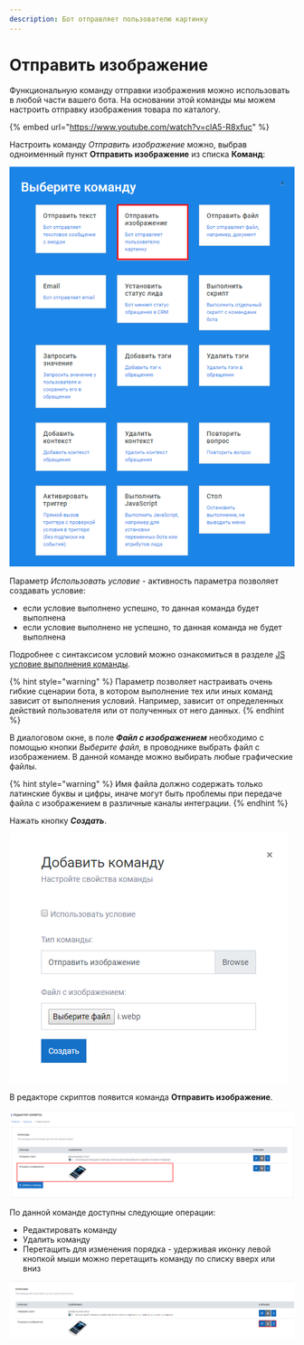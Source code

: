 ```yaml
---
description: Бот отправляет пользователю картинку
---
```


# Отправить изображение

Функциональную команду отправки изображения можно использовать в любой части вашего бота. На основании этой команды мы можем настроить отправку изображения товара по каталогу.

{% embed url="https://www.youtube.com/watch?v=clA5-R8xfuc" %}

Настроить команду _Отправить изображение_ можно, выбрав одноименный пункт **Отправить изображение** из списка **Команд**:

![&#x421;&#x43F;&#x438;&#x441;&#x43E;&#x43A; &#x43A;&#x43E;&#x43C;&#x430;&#x43D;&#x434;](../.gitbook/assets/izobrazhenie%20%28167%29.png)

Параметр _Использовать условие_ - активность параметра позволяет создавать условие:

* если условие выполнено успешно, то данная команда будет выполнена
* если условие выполнено не успешно, то данная команда не будет выполнена

Подробнее с синтаксисом условий можно ознакомиться в разделе [JS условие выполнения команды](https://metabot.gitbook.io/documentation/sintaksis-js-skripta-s-usloviem/js-uslovie-vypolneniya-komandy).

{% hint style="warning" %}
Параметр позволяет настраивать очень гибкие сценарии бота, в котором выполнение тех или иных команд зависит от выполнения условий. Например, зависит от определенных действий пользователя или от полученных от него данных.
{% endhint %}

В диалоговом окне, в поле _**Файл с изображением**_ необходимо с помощью кнопки _Выберите файл,_ в проводнике выбрать файл с изображением. В данной команде можно выбирать любые графические файлы.

{% hint style="warning" %}
Имя файла должно содержать только латинские буквы и цифры, иначе могут быть проблемы при передаче файла с изображением в различные каналы интеграции.
{% endhint %}

Нажать кнопку _**Создать**_.

![&#x41D;&#x430;&#x441;&#x442;&#x440;&#x43E;&#x439;&#x43A;&#x430; &#x441;&#x432;&#x43E;&#x439;&#x441;&#x442;&#x432; &#x43A;&#x43E;&#x43C;&#x430;&#x43D;&#x434;&#x44B;](../.gitbook/assets/image%20%28112%29.png)

В редакторе скриптов появится команда **Отправить изображение**.

![&#x41A;&#x43E;&#x43C;&#x430;&#x43D;&#x434;&#x430; &#x432; &#x440;&#x435;&#x434;&#x430;&#x43A;&#x442;&#x43E;&#x440;&#x435; &#x441;&#x43A;&#x440;&#x438;&#x43F;&#x442;&#x43E;&#x432;](../.gitbook/assets/image%20%28205%29.png)

По данной команде доступны следующие операции:

* Редактировать команду
* Удалить команду
* Перетащить для изменения порядка - удерживая иконку левой кнопкой мыши можно перетащить команду по списку вверх или вниз

![&#x41E;&#x43F;&#x435;&#x440;&#x430;&#x446;&#x438;&#x438; &#x434;&#x43B;&#x44F; &#x43A;&#x43E;&#x43C;&#x430;&#x43D;&#x434;&#x44B; &quot;&#x41E;&#x442;&#x43F;&#x440;&#x430;&#x432;&#x438;&#x442;&#x44C; &#x438;&#x437;&#x43E;&#x431;&#x440;&#x430;&#x436;&#x435;&#x43D;&#x438;&#x435;&quot;](../.gitbook/assets/image%20%2811%29.png)



